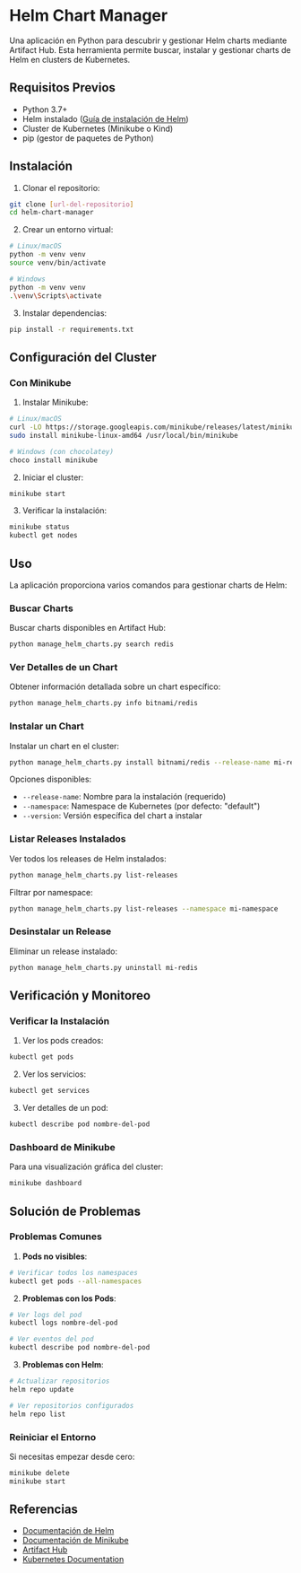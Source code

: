 # Helm Chart Manager

Una aplicación en Python para descubrir y gestionar Helm charts mediante Artifact Hub. Esta herramienta permite buscar, instalar y gestionar charts de Helm en clusters de Kubernetes.

## Requisitos Previos

- Python 3.7+
- Helm instalado ([Guía de instalación de Helm](https://helm.sh/docs/intro/install/))
- Cluster de Kubernetes (Minikube o Kind)
- pip (gestor de paquetes de Python)

## Instalación

1. Clonar el repositorio:

```bash
git clone [url-del-repositorio]
cd helm-chart-manager
```

2. Crear un entorno virtual:

```bash
# Linux/macOS
python -m venv venv
source venv/bin/activate

# Windows
python -m venv venv
.\venv\Scripts\activate
```

3. Instalar dependencias:

```bash
pip install -r requirements.txt
```

## Configuración del Cluster

### Con Minikube

1. Instalar Minikube:

```bash
# Linux/macOS
curl -LO https://storage.googleapis.com/minikube/releases/latest/minikube-linux-amd64
sudo install minikube-linux-amd64 /usr/local/bin/minikube

# Windows (con chocolatey)
choco install minikube
```

2. Iniciar el cluster:

```bash
minikube start
```

3. Verificar la instalación:

```bash
minikube status
kubectl get nodes
```

## Uso

La aplicación proporciona varios comandos para gestionar charts de Helm:

### Buscar Charts

Buscar charts disponibles en Artifact Hub:

```bash
python manage_helm_charts.py search redis
```

### Ver Detalles de un Chart

Obtener información detallada sobre un chart específico:

```bash
python manage_helm_charts.py info bitnami/redis
```

### Instalar un Chart

Instalar un chart en el cluster:

```bash
python manage_helm_charts.py install bitnami/redis --release-name mi-redis --namespace default
```

Opciones disponibles:

- `--release-name`: Nombre para la instalación (requerido)
- `--namespace`: Namespace de Kubernetes (por defecto: "default")
- `--version`: Versión específica del chart a instalar

### Listar Releases Instalados

Ver todos los releases de Helm instalados:

```bash
python manage_helm_charts.py list-releases
```

Filtrar por namespace:

```bash
python manage_helm_charts.py list-releases --namespace mi-namespace
```

### Desinstalar un Release

Eliminar un release instalado:

```bash
python manage_helm_charts.py uninstall mi-redis
```

## Verificación y Monitoreo

### Verificar la Instalación

1. Ver los pods creados:

```bash
kubectl get pods
```

2. Ver los servicios:

```bash
kubectl get services
```

3. Ver detalles de un pod:

```bash
kubectl describe pod nombre-del-pod
```

### Dashboard de Minikube

Para una visualización gráfica del cluster:

```bash
minikube dashboard
```

## Solución de Problemas

### Problemas Comunes

1. **Pods no visibles**:

```bash
# Verificar todos los namespaces
kubectl get pods --all-namespaces
```

2. **Problemas con los Pods**:

```bash
# Ver logs del pod
kubectl logs nombre-del-pod

# Ver eventos del pod
kubectl describe pod nombre-del-pod
```

3. **Problemas con Helm**:

```bash
# Actualizar repositorios
helm repo update

# Ver repositorios configurados
helm repo list
```

### Reiniciar el Entorno

Si necesitas empezar desde cero:

```bash
minikube delete
minikube start
```

## Referencias

- [Documentación de Helm](https://helm.sh/docs/)
- [Documentación de Minikube](https://minikube.sigs.k8s.io/docs/)
- [Artifact Hub](https://artifacthub.io/)
- [Kubernetes Documentation](https://kubernetes.io/docs/home/)
